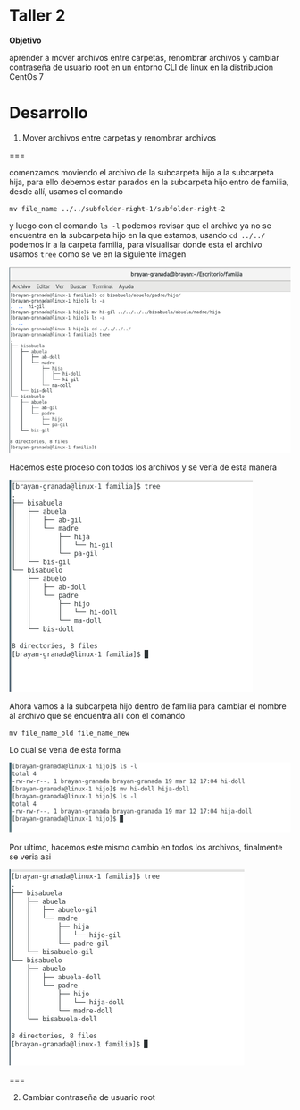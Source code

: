 Taller 2
===

**Objetivo**

aprender a mover archivos entre carpetas, renombrar archivos y cambiar contraseña de usuario root en un entorno CLI de linux en la distribucion CentOs 7

Desarrollo
===

1. Mover archivos entre carpetas y renombrar archivos

===

comenzamos moviendo el archivo de la subcarpeta hijo a la subcarpeta hija, para ello debemos estar parados en la subcarpeta hijo entro de familia, desde allí, usamos el comando 
    
    mv file_name ../../subfolder-right-1/subfolder-right-2
    

y luego con el comando `ls -l` podemos revisar que el archivo ya no se encuentra en la subcarpeta hijo en la que estamos, usando  `cd ../../` podemos ir a la carpeta familia, para visualisar donde esta el archivo usamos `tree` como se ve en la siguiente imagen

<img src="/img/2/move-file.png" title="move-file.png" name="move-file.png"/><br>

Hacemos este proceso con todos los archivos y se vería de esta manera

<img src="/img/2/all-move-file.png" title="all-move-file.png" name="all-move-file.png"/><br>

Ahora vamos a la subcarpeta hijo dentro de familia para cambiar el nombre al archivo que se encuentra allí con el comando

    mv file_name_old file_name_new

Lo cual se vería de esta forma 

<img src="/img/2/change-file-name.png" title="change-file-name.png" name="change-file-name.png"/><br>

Por ultimo, hacemos este mismo cambio en todos los archivos, finalmente se veria asi

<img src="/img/2/all-change-file-name.png" title="all-change-file-name.png" name="all-change-file-name.png"/><br>


===

2. Cambiar contraseña de usuario root

<!-- 
    cat file_name

Podemos visualizar que contiene el archivo creado como se ve a continuación.

<img src="/img/1/vi-and-cat.png" title="vi-and-cat.png" name="vi-and-cat.png"/><br>

Luego vamos ingresando a cada subcarpeta para crear el respectivo archivo que contiene la información de cada integrante de la familia, para terminar usar el comando `tree` como se ve a continuación.

<img src="/img/1/tree-dir-and-file-family.png" title="tree-dir-and-file-family.png" name="tree-dir-and-file-family.png"/><br> -->
